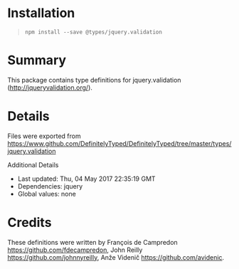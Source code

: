 # Installation
> `npm install --save @types/jquery.validation`

# Summary
This package contains type definitions for jquery.validation (http://jqueryvalidation.org/).

# Details
Files were exported from https://www.github.com/DefinitelyTyped/DefinitelyTyped/tree/master/types/jquery.validation

Additional Details
 * Last updated: Thu, 04 May 2017 22:35:19 GMT
 * Dependencies: jquery
 * Global values: none

# Credits
These definitions were written by François de Campredon <https://github.com/fdecampredon>, John Reilly <https://github.com/johnnyreilly>, Anže Videnič <https://github.com/avidenic>.
